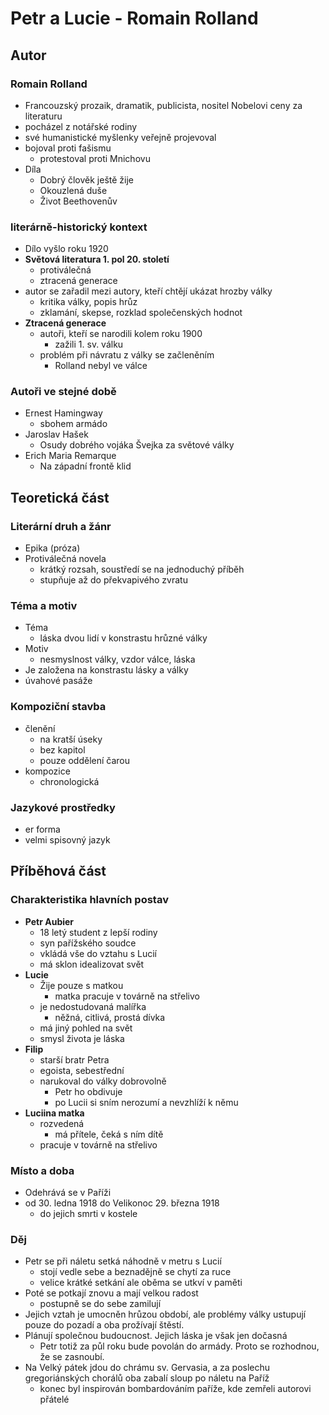 # Petr a Lucie - Romain Rolland
## Autor
### Romain Rolland
- Francouzský prozaik, dramatik, publicista, nositel Nobelovi ceny za literaturu
- pocházel z notářské rodiny
- své humanistické myšlenky veřejně projevoval
- bojoval proti fašismu
    - protestoval proti Mnichovu
- Díla
    - Dobrý člověk ještě žije
    - Okouzlená duše
    - Život Beethovenův
### literárně-historický kontext
- Dílo vyšlo roku 1920
- **Světová literatura 1. pol 20. století**
    - protiválečná
    - ztracená generace
- autor se zařadil mezi autory, kteří chtějí ukázat hrozby války
    - kritika války, popis hrůz
    - zklamání, skepse, rozklad společenských hodnot
- **Ztracená generace**
    - autoři, kteří se narodili kolem roku 1900
        - zažili 1. sv. válku
    - problém při návratu z války se začleněním
        - Rolland nebyl ve válce
### Autoři ve stejné době
- Ernest Hamingway
    - sbohem armádo
- Jaroslav Hašek
    - Osudy dobrého vojáka Švejka za světové války
- Erich Maria Remarque
    - Na západní frontě klid
## Teoretická část
### Literární druh a žánr
- Epika (próza)
- Protiválečná novela
    - krátký rozsah, soustředí se na jednoduchý příběh
    - stupňuje až do překvapivého zvratu
### Téma a motiv
- Téma
    - láska dvou lidí v konstrastu hrůzné války
- Motiv
    - nesmyslnost války, vzdor válce, láska
- Je založena na konstrastu lásky a války
- úvahové pasáže
### Kompoziční stavba
- členění
    - na kratší úseky
    - bez kapitol
    - pouze oddělení čarou
- kompozice
    - chronologická
### Jazykové prostředky
- er forma
- velmi spisovný jazyk
## Příběhová část
### Charakteristika hlavních postav
- **Petr Aubier**
    - 18 letý student z lepší rodiny
    - syn pařížského soudce
    - vkládá vše do vztahu s Lucií
    - má sklon idealizovat svět
- **Lucie**
    - Žije pouze s matkou
        - matka pracuje v továrně na střelivo
    - je nedostudovaná malířka
        - něžná, citlivá, prostá dívka
    - má jiný pohled na svět
    - smysl života je láska
- **Filip**
    - starší bratr Petra
    - egoista, sebestřední
    - narukoval do války dobrovolně
        - Petr ho obdivuje
        - po Lucii si sním nerozumí a nevzhlíží k němu
- **Luciina matka**
    - rozvedená
        - má přítele, čeká s ním dítě
    - pracuje v továrně na střelivo
### Místo a doba
- Odehrává se v Paříži
- od 30. ledna 1918 do Velikonoc 29. března 1918
    - do jejich smrti v kostele
### Děj
- Petr se při náletu setká náhodně v metru s Lucií
    - stojí vedle sebe a beznadějně se chytí za ruce
    - velice krátké setkání ale oběma se utkví v paměti
- Poté se potkají znovu a mají velkou radost
    - postupně se do sebe zamilují
- Jejich vztah je umocněn hrůzou období, ale problémy války ustupují pouze do pozadí a oba prožívají štěstí.
- Plánují společnou budoucnost. Jejich láska je však jen dočasná
    - Petr totiž za půl roku bude povolán do armády. Proto se rozhodnou, že se zasnoubí.
- Na Velký pátek jdou do chrámu sv. Gervasia, a za poslechu gregoriánských chorálů oba zabalí sloup po náletu na Paříž
    - konec byl inspirován bombardováním paříže, kde zemřeli autorovi přátelé